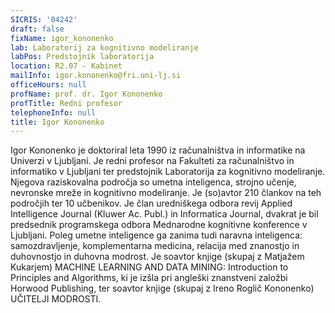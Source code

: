 ```yaml
---
SICRIS: '04242'
draft: false
fixName: igor_kononenko
lab: Laboratorij za kognitivno modeliranje
labPos: Predstojnik laboratorija
location: R2.07 - Kabinet
mailInfo: igor.kononenko@fri.uni-lj.si
officeHours: null
profName: prof. dr. Igor Kononenko
profTitle: Redni profesor
telephoneInfo: null
title: Igor Kononenko
---
```



Igor Kononenko je doktoriral leta 1990 iz računalništva in informatike na Univerzi v Ljubljani. Je redni profesor na Fakulteti za računalništvo in informatiko v Ljubljani ter predstojnik Laboratorija za kognitivno modeliranje. Njegova raziskovalna področja so umetna inteligenca, strojno učenje, nevronske mreže in kognitivno modeliranje. Je (so)avtor 210 člankov na teh področjih ter 10 učbenikov. Je član uredniškega odbora revij Applied Intelligence Journal (Kluwer Ac. Publ.) in Informatica Journal, dvakrat je bil predsednik programskega odbora Mednarodne kognitivne konference v Ljubljani. Poleg umetne inteligence ga zanima tudi naravna inteligenca: samozdravljenje, komplementarna medicina, relacija med znanostjo in duhovnostjo in duhovna modrost.
Je soavtor knjige (skupaj z Matjažem Kukarjem) MACHINE LEARNING AND DATA MINING: Introduction to Principles and Algorithms, ki je izšla pri angleški znanstveni založbi Horwood Publishing, ter soavtor knjige (skupaj z Ireno Roglič Kononenko) UČITELJI MODROSTI.